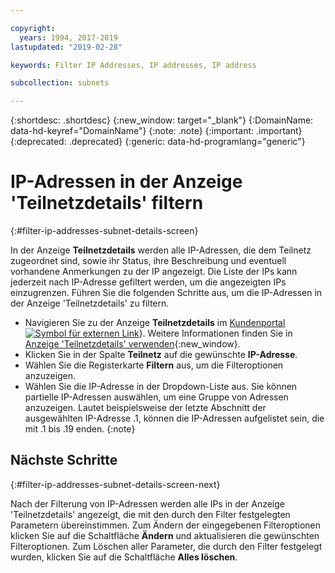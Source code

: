 ```yaml
---

copyright:
  years: 1994, 2017-2019
lastupdated: "2019-02-28"

keywords: Filter IP Addresses, IP addresses, IP address

subcollection: subnets

---
```


{:shortdesc: .shortdesc}
{:new_window: target="_blank"}
{:DomainName: data-hd-keyref="DomainName"}
{:note: .note}
{:important: .important}
{:deprecated: .deprecated}
{:generic: data-hd-programlang="generic"}

# IP-Adressen in der Anzeige 'Teilnetzdetails' filtern
{:#filter-ip-addresses-subnet-details-screen}

In der Anzeige **Teilnetzdetails** werden alle IP-Adressen, die dem Teilnetz zugeordnet sind, sowie ihr Status, ihre Beschreibung und eventuell vorhandene Anmerkungen zu der IP angezeigt. Die Liste der IPs kann jederzeit nach IP-Adresse gefiltert werden, um die angezeigten IPs einzugrenzen. Führen Sie die folgenden Schritte aus, um die IP-Adressen in der Anzeige 'Teilnetzdetails' zu filtern.

* Navigieren Sie zu der Anzeige **Teilnetzdetails** im [Kundenportal ![Symbol für externen Link](../../icons/launch-glyph.svg "Symbol für externen Link")](https://{DomainName}/)}. Weitere Informationen finden Sie in [Anzeige 'Teilnetzdetails' verwenden](/docs/infrastructure/subnets?topic=subnets-view-subnet-details){:new_window}.
* Klicken Sie in der Spalte **Teilnetz** auf die gewünschte **IP-Adresse**.
* Wählen Sie die Registerkarte **Filtern** aus, um die Filteroptionen anzuzeigen.
* Wählen Sie die IP-Adresse in der Dropdown-Liste aus. Sie können partielle IP-Adressen auswählen, um eine Gruppe von Adressen anzuzeigen. Lautet beispielsweise der letzte Abschnitt der ausgewählten IP-Adresse .1, können die IP-Adressen aufgelistet sein, die mit .1 bis .19 enden.
  {:note}

## Nächste Schritte
{:#filter-ip-addresses-subnet-details-screen-next}

Nach der Filterung von IP-Adressen werden alle IPs in der Anzeige 'Teilnetzdetails' angezeigt, die mit den durch den Filter festgelegten Parametern übereinstimmen. Zum Ändern der eingegebenen Filteroptionen klicken Sie auf die Schaltfläche **Ändern** und aktualisieren die gewünschten Filteroptionen. Zum Löschen aller Parameter, die durch den Filter festgelegt wurden, klicken Sie auf die Schaltfläche **Alles löschen**.
